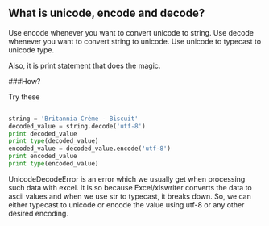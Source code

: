 ## What is unicode, encode and decode?

Use encode whenever you want to convert unicode to string.
Use decode whenever you want to convert string to unicode.
Use unicode to typecast to unicode type. 

Also, it is print statement that does the magic. 

###How?

Try these 
```python 

string = 'Britannia Crème - Biscuit'
decoded_value = string.decode('utf-8')
print decoded_value
print type(decoded_value)
encoded_value = decoded_value.encode('utf-8')
print encoded_value
print type(encoded_value)

```

UnicodeDecodeError is an error which we usually get when processing such data 
with excel. It is so because Excel/xlswriter converts the data to ascii values
and when we use str to typecast, it breaks down. So, we can either typecast to
unicode or encode the value using utf-8 or any other desired encoding.
